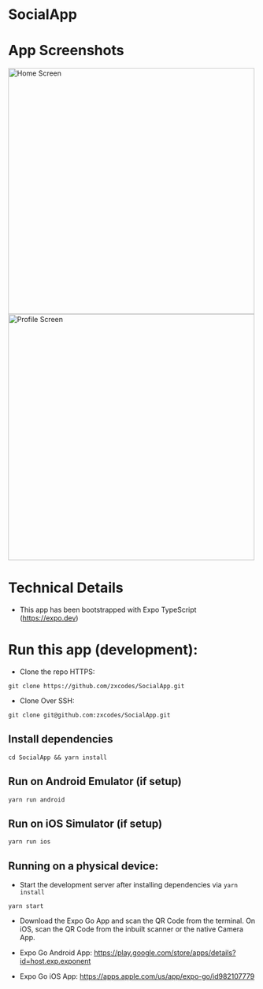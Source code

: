 # SocialApp

# App Screenshots
<img src="https://github.com/zxcodes/SocialApp/assets/44538497/ca0be1f5-a94d-45c0-ab71-c5eca7b6cbee" height="500" alt="Home Screen"/>
<img src="https://github.com/zxcodes/SocialApp/assets/44538497/8b84c072-80f8-42cb-b0c2-d0ec8de0aa38" height="500" alt="Profile Screen" />

# Technical Details

- This app has been bootstrapped with Expo TypeScript (https://expo.dev)

# Run this app (development):

- Clone the repo HTTPS:

```
git clone https://github.com/zxcodes/SocialApp.git
```

- Clone Over SSH:

```
git clone git@github.com:zxcodes/SocialApp.git
```

## Install dependencies

```
cd SocialApp && yarn install
```

## Run on Android Emulator (if setup)

```
yarn run android
```
## Run on iOS Simulator (if setup)

```
yarn run ios
```

## Running on a physical device:

- Start the development server after installing dependencies via `yarn install`

```
yarn start
```

- Download the Expo Go App and scan the QR Code from the terminal. On iOS, scan the QR Code from the inbuilt scanner or the native Camera App.

- Expo Go Android App: https://play.google.com/store/apps/details?id=host.exp.exponent

- Expo Go iOS App: https://apps.apple.com/us/app/expo-go/id982107779
